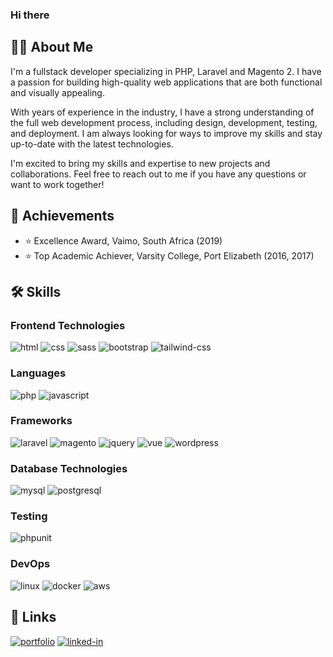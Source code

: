 ### Hi there

## 👨‍💻 About Me

I'm a fullstack developer specializing in PHP, Laravel and Magento 2. I have a passion for building high-quality web applications that are both functional and visually appealing.

With years of experience in the industry, I have a strong understanding of the full web development process, including design, development, testing, and deployment. I am always looking for ways to improve my skills and stay up-to-date with the latest technologies.

I'm excited to bring my skills and expertise to new projects and collaborations. Feel free to reach out to me if you have any questions or want to work together!

## 🏅 Achievements
-   ⭐ Excellence Award, Vaimo, South Africa (2019)
-   ⭐ Top Academic Achiever, Varsity College, Port Elizabeth (2016, 2017)


## 🛠️ Skills

### Frontend Technologies

![html](https://img.shields.io/badge/HTML5-E34F26?style=for-the-badge&logo=html5&logoColor=white)
![css](https://img.shields.io/badge/CSS3-1572B6?style=for-the-badge&logo=css3&logoColor=white)
![sass](https://img.shields.io/badge/SASS-CC6699?style=for-the-badge&logo=sass&logoColor=white)
![bootstrap](https://img.shields.io/badge/Bootstrap-563D7C?style=for-the-badge&logo=bootstrap&logoColor=white)
![tailwind-css](https://img.shields.io/badge/tailwind_css-06B6D4?style=for-the-badge&logo=tailwind-css&logoColor=white)

### Languages

![php](https://img.shields.io/badge/Php-777BB4?style=for-the-badge&logo=php&logoColor=FFFFFF)
![javascript](https://img.shields.io/badge/JavaScript-323330?style=for-the-badge&logo=javascript&logoColor=F7DF1E)

### Frameworks

![laravel](https://img.shields.io/badge/Laravel-FF2D20?style=for-the-badge&logo=laravel&logoColor=white)
![magento](https://img.shields.io/badge/Magento-EE672F?style=for-the-badge&logo=magento&logoColor=white)
![jquery](https://img.shields.io/badge/jQuery-0769AD?style=for-the-badge&logo=jquery&logoColor=white)
![vue](https://img.shields.io/badge/Vue.js-4FC08D?style=for-the-badge&logo=vue.js&logoColor=white)
![wordpress](https://img.shields.io/badge/WordPress-21759B?style=for-the-badge&logo=wordpress&logoColor=white)

### Database Technologies

![mysql](https://img.shields.io/badge/MySQL-4479A1?style=for-the-badge&logo=mysql&logoColor=white)
![postgresql](https://img.shields.io/badge/PostgreSQL-4169E1?style=for-the-badge&logo=postgresql&logoColor=white)

### Testing
![phpunit](https://img.shields.io/badge/PHPUnit-3776AB?style=for-the-badge&logo=Php&logoColor=white)


### DevOps
![linux](https://img.shields.io/badge/Linux-FCC624?style=for-the-badge&logo=Linux&logoColor=white)
![docker](https://img.shields.io/badge/Docker-2496ED?style=for-the-badge&logo=Docker&logoColor=white)
![aws](https://img.shields.io/badge/Amazon_AWS-232F3E?style=for-the-badge&logo=AmazonAWS&logoColor=white)

## 🔗 Links

[![portfolio](https://img.shields.io/badge/Portfolio-5340ff?style=for-the-badge&logo=Google-chrome&logoColor=white)](https://dajtainton.com/)
[![linked-in](https://img.shields.io/badge/LinkedIn-0077B5?style=for-the-badge&logo=LinkedIn&logoColor=white)](https://www.linkedin.com/in/dajtainton/)

